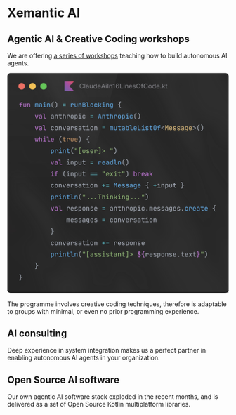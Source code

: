 # Xemantic AI

## Agentic AI & Creative Coding workshops

We are offering [a series of workshops](workshops/) teaching how to build autonomous AI agents.

![An example code of a claude.ai clone written in 16 lines of Kotlin code](workshops/images/AnthropicAiIn16LinesOfCode.webp)

The programme involves creative coding techniques, therefore is adaptable to groups with minimal, or even no prior programming experience.

## AI consulting

Deep experience in system integration makes us a perfect partner in enabling autonomous AI agents in your organization.

## Open Source AI software

Our own agentic AI software stack exploded in the recent months, and is delivered as a set of Open Source Kotlin multiplatform libraries.

